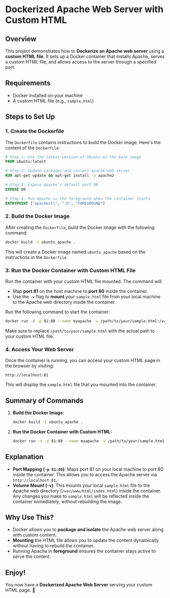 
# Dockerized Apache Web Server with Custom HTML

## Overview

This project demonstrates how to **Dockerize an Apache web server** using a **custom HTML file**. It sets up a Docker container that installs Apache, serves a custom HTML file, and allows access to the server through a specified port.

## Requirements

- Docker installed on your machine
- A custom HTML file (e.g., `sample.html`)

## Steps to Set Up

### 1. **Create the Dockerfile**

The `Dockerfile` contains instructions to build the Docker image. Here's the content of the `Dockerfile`:

```dockerfile
# Step 1: Use the latest version of Ubuntu as the base image
FROM ubuntu:latest

# Step 2: Update packages and install Apache web server
RUN apt-get update && apt-get install -y apache2

# Step 3: Expose Apache's default port 80
EXPOSE 80

# Step 4: Run Apache in the foreground when the container starts
ENTRYPOINT ["apachectl", "-D", "FOREGROUND"]
```

### 2. **Build the Docker Image**

After creating the `Dockerfile`, build the Docker image with the following command:

```bash
docker build -t ubuntu_apache .
```

This will create a Docker image named `ubuntu_apache` based on the instructions in the `Dockerfile`.

### 3. **Run the Docker Container with Custom HTML File**

Run the container with your custom HTML file mounted. The command will:

- Map **port 81** on the host machine to **port 80** inside the container.
- Use the `-v` flag to **mount** your `sample.html` file from your local machine to the Apache web directory inside the container.

Run the following command to start the container:

```bash
docker run -d -p 81:80 --name myapache -v /path/to/your/sample.html:/var/www/html/index.html ubuntu_apache
```

Make sure to replace `/path/to/your/sample.html` with the actual path to your custom HTML file.

### 4. **Access Your Web Server**

Once the container is running, you can access your custom HTML page in the browser by visiting:

```
http://localhost:81
```

This will display the `sample.html` file that you mounted into the container.

## Summary of Commands

1. **Build the Docker Image:**

   ```bash
   docker build -t ubuntu_apache .
   ```

2. **Run the Docker Container with Custom HTML:**

   ```bash
   docker run -d -p 81:80 --name myapache -v /path/to/your/sample.html:/var/www/html/index.html ubuntu_apache
   ```

## Explanation

- **Port Mapping (`-p 81:80`)**: Maps port 81 on your local machine to port 80 inside the container. This allows you to access the Apache server via `http://localhost:81`.
- **Volume Mount (`-v`)**: This mounts your local `sample.html` file to the Apache web directory (`/var/www/html/index.html`) inside the container. Any changes you make to `sample.html` will be reflected inside the container immediately, without rebuilding the image.

## Why Use This?

- Docker allows you to **package and isolate** the Apache web server along with custom content.
- **Mounting** the HTML file allows you to update the content dynamically without having to rebuild the container.
- Running Apache in **foreground** ensures the container stays active to serve the content.

## Enjoy!

You now have a **Dockerized Apache Web Server** serving your custom HTML page. 🎉
